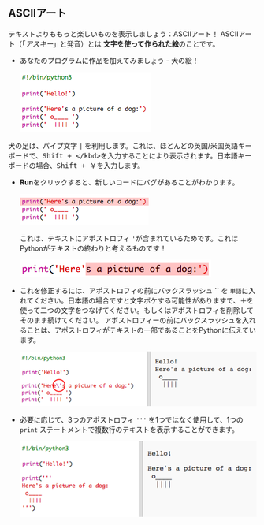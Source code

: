 ## ASCIIアート

テキストよりももっと楽しいものを表示しましょう：ASCIIアート！ ASCIIアート（「*アスキー*」と発音）とは **文字を使って作られた絵**のことです。

+ あなたのプログラムに作品を加えてみましょう - 犬の絵！
    
    ![スクリーンショット](images/me-dog.png)

犬の足は、パイプ文字 `|` を利用します。これは、ほとんどの英国/米国英語キーボードで、<kbd>Shift + \</kbd>を入力することにより表示されます。日本語キーボードの場合、Shift + ￥を入力します。

+ **Run**をクリックすると、新しいコードにバグがあることがわかります。
    
    ![スクリーンショット](images/me-dog-bug.png)
    
    これは、テキストにアポストロフィ `'`が含まれているためです。これはPythonがテキストの終わりと考えるものです！
    
    ![スクリーンショット](images/me-dog-quote.png)

+ これを修正するには、アポストロフィの前にバックスラッシュ `` を `単語`に入れてください。日本語の場合ですと文字ボケする可能性がありますで、＋を使って二つの文字をつなげてください。もしくはアポストロフィを削除してそのまま続けてください。 アポストロフィーの前にバックスラッシュを入れることは、アポストロフィがテキストの一部であることをPythonに伝えています。
    
    ![スクリーンショット](images/me-dog-bug-fix.png)

+ 必要に応じて、3つのアポストロフィ `'''` を1つではなく使用して、1つの `print` ステートメントで複数行のテキストを表示することができます。
    
    ![スクリーンショット](images/me-dog-triple-quote.png)